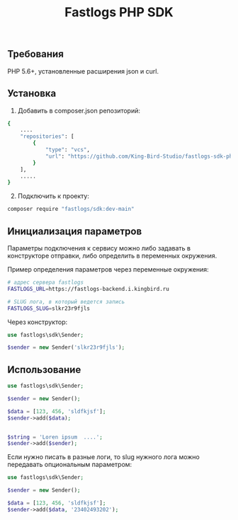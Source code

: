 <p align="center">
    <h1 align="center">Fastlogs PHP SDK</h1>
    <br>
</p>

Требования
------------

PHP 5.6+, установленные расширения json и curl.

Установка
---------------

1. Добавить в composer.json репозиторий:
```bash
{
    ....
    "repositories": [
        {
            "type": "vcs",
            "url": "https://github.com/King-Bird-Studio/fastlogs-sdk-php.git"
        }
    ],
    .....
}
```
2. Подключить к проекту:
```bash
composer require "fastlogs/sdk:dev-main"
```


Инициализация параметров
-------------------

Параметры подключения к сервису можно либо задавать в конструкторе отправки, либо определить в переменных окружения.

Пример определения параметров через переменные окружения:

```bash
# адрес сервера fastlogs
FASTLOGS_URL=https://fastlogs-backend.i.kingbird.ru

# SLUG лога, в который ведется запись
FASTLOGS_SLUG=slkr23r9fjls
```

Через конструктор:

```php
use fastlogs\sdk\Sender;

$sender = new Sender('slkr23r9fjls');
```

Использование
------------

```php
use fastlogs\sdk\Sender;

$sender = new Sender();

$data = [123, 456, 'sldfkjsf'];
$sender->add($data);


$string = 'Loren ipsum  ....';
$sender->add($sender);
```

Если нужно писать в разные логи, то slug нужного лога можно передавать опциональным параметром:


```php
use fastlogs\sdk\Sender;

$sender = new Sender();

$data = [123, 456, 'sldfkjsf'];
$sender->add($data, '23402493202');
```
